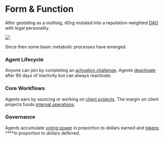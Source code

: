 # Form & Function

After gestating as a multisig, dOrg mutated into a reputation-weighted [DAO](../glossary/web3.md#dao) with legal personality.

![](../.gitbook/assets/artboard.png)

Since then some basic metabolic processes have emerged.

### Agent Lifecycle

Anyone can join by completing an [activation challenge](../lifecycle/activation.md). Agents [deactivate](../lifecycle/deactivation.md) after 90 days of inactivity but can always reactivate.

### Core Workflows

Agents earn by sourcing or working on [client projects](../workflows/client-work.md). The margin on client projects funds [internal operations](../workflows/internal-ops.md).

### Governance

Agents accumulate [voting power](../governance/voting-power.md#reputation-rep) in proportion to dollars earned and [tokens](../governance/voting-power.md#dorg-tokens) ****in proportion to dollars deferred.





